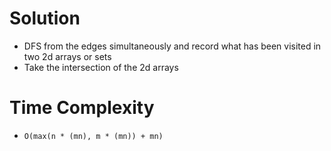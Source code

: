 # Solution
- DFS from the edges simultaneously and record what has been visited in two 2d arrays or sets
- Take the intersection of the 2d arrays

# Time Complexity
- `O(max(n * (mn), m * (mn)) + mn)`